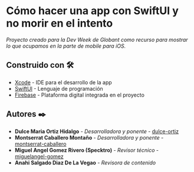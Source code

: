 # Cómo hacer una app con SwiftUI y no morir en el intento

_Proyecto creado para la Dev Week de Globant como recurso para mostrar lo que ocupamos en la parte de mobile para iOS._


## Construido con 🛠️

* [Xcode](https://apps.apple.com/mx/app/xcode/id497799835?mt=12) - IDE para el desarrollo de la app
* [SwiftUI](https://developer.apple.com/xcode/swiftui/) - Lenguaje de programación
* [Firebase](https://firebase.google.com/) - Plataforma digital integrada en el proyecto

## Autores ✒️

* **Dulce Maria Ortiz Hidalgo** - *Desarrolladora y ponente* - [dulce-ortiz](https://github.globant.com/dulce-ortiz)
* **Montserrat Caballero Montaño** - *Desarrolladora y ponente* - [montserrat-caballero](https://github.globant.com/montserrat-caballero)
* **Miguel Angel Gomez Rivero (Specktro)** - *Revisor técnico* - [miguelangel-gomez](https://github.globant.com/miguelangel-gomez)
* **Anahi Salgado Diaz De La Vegao** - *Revisora de contenido*
